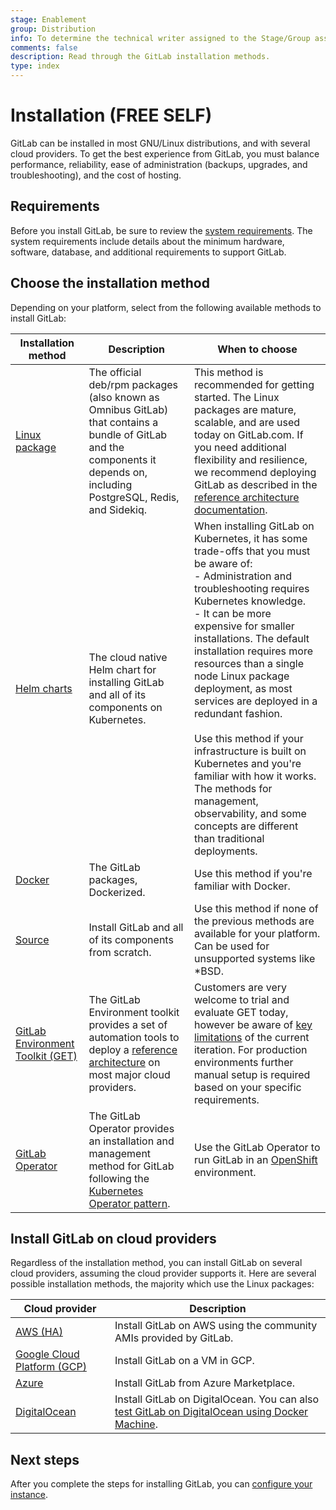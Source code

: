 ```yaml
---
stage: Enablement
group: Distribution
info: To determine the technical writer assigned to the Stage/Group associated with this page, see https://about.gitlab.com/handbook/engineering/ux/technical-writing/#assignments
comments: false
description: Read through the GitLab installation methods.
type: index
---
```


# Installation **(FREE SELF)**

GitLab can be installed in most GNU/Linux distributions, and with several
cloud providers. To get the best experience from GitLab, you must balance
performance, reliability, ease of administration (backups, upgrades, and
troubleshooting), and the cost of hosting.

## Requirements

Before you install GitLab, be sure to review the [system requirements](requirements.md).
The system requirements include details about the minimum hardware, software,
database, and additional requirements to support GitLab.

## Choose the installation method

Depending on your platform, select from the following available methods to
install GitLab:

| Installation method                                            | Description | When to choose |
|----------------------------------------------------------------|-------------|----------------|
| [Linux package](https://docs.gitlab.com/omnibus/installation/) | The official deb/rpm packages (also known as Omnibus GitLab) that contains a bundle of GitLab and the components it depends on, including PostgreSQL, Redis, and Sidekiq. | This method is recommended for getting started. The Linux packages are mature, scalable, and are used today on GitLab.com. If you need additional flexibility and resilience, we recommend deploying GitLab as described in the [reference architecture documentation](../administration/reference_architectures/index.md). |
| [Helm charts](https://docs.gitlab.com/charts/)                 | The cloud native Helm chart for installing GitLab and all of its components on Kubernetes. | When installing GitLab on Kubernetes, it has some trade-offs that you must be aware of: <br/>- Administration and troubleshooting requires Kubernetes knowledge.<br/>- It can be more expensive for smaller installations. The default installation requires more resources than a single node Linux package deployment, as most services are deployed in a redundant fashion.<br/><br/> Use this method if your infrastructure is built on Kubernetes and you're familiar with how it works. The methods for management, observability, and some concepts are different than traditional deployments. |
| [Docker](docker.md)              | The GitLab packages, Dockerized. | Use this method if you're familiar with Docker. |
| [Source](installation.md)                                      | Install GitLab and all of its components from scratch. | Use this method if none of the previous methods are available for your platform. Can be used for unsupported systems like \*BSD.|
| [GitLab Environment Toolkit (GET)](https://gitlab.com/gitlab-org/gitlab-environment-toolkit#documentation) | The GitLab Environment toolkit provides a set of automation tools to deploy a [reference architecture](../administration/reference_architectures/index.md) on most major cloud providers. | Customers are very welcome to trial and evaluate GET today, however be aware of [key limitations](https://gitlab.com/gitlab-org/gitlab-environment-toolkit#missing-features-to-be-aware-of) of the current iteration. For production environments further manual setup is required based on your specific requirements. |
| [GitLab Operator](https://docs.gitlab.com/operator/)   | The GitLab Operator provides an installation and management method for GitLab following the [Kubernetes Operator pattern](https://kubernetes.io/docs/concepts/extend-kubernetes/operator/). | Use the GitLab Operator to run GitLab in an [OpenShift](openshift_and_gitlab/index.md) environment. |

## Install GitLab on cloud providers

Regardless of the installation method, you can install GitLab on several cloud
providers, assuming the cloud provider supports it. Here are several possible installation
methods, the majority which use the Linux packages:

| Cloud provider                                                | Description |
|---------------------------------------------------------------|-------------|
| [AWS (HA)](aws/index.md)                                      | Install GitLab on AWS using the community AMIs provided by GitLab. |
| [Google Cloud Platform (GCP)](google_cloud_platform/index.md) | Install GitLab on a VM in GCP. |
| [Azure](azure/index.md)                                       | Install GitLab from Azure Marketplace. |
| [DigitalOcean](https://about.gitlab.com/blog/2016/04/27/getting-started-with-gitlab-and-digitalocean/) | Install GitLab on DigitalOcean. You can also [test GitLab on DigitalOcean using Docker Machine](digitaloceandocker.md). |

## Next steps

After you complete the steps for installing GitLab, you can
[configure your instance](next_steps.md).
